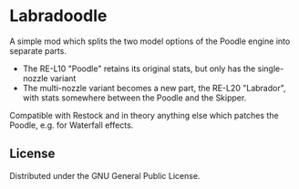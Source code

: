 # Labradoodle
A simple mod which splits the two model options of the Poodle engine into separate parts.
- The RE-L10 "Poodle" retains its original stats, but only has the single-nozzle variant
- The multi-nozzle variant becomes a new part, the RE-L20 "Labrador", with stats somewhere between the Poodle and the Skipper.

Compatible with Restock and in theory anything else which patches the Poodle, e.g. for Waterfall effects.

## License
Distributed under the GNU General Public License.